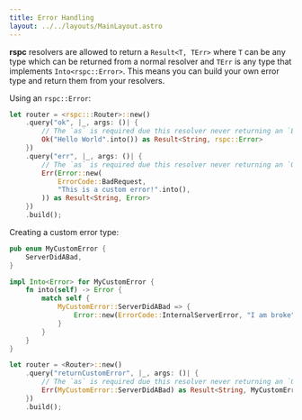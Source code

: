 ```yaml
---
title: Error Handling
layout: ../../layouts/MainLayout.astro
---
```


**rspc** resolvers are allowed to return a `Result<T, TErr>` where `T` can be any type which can be returned from a normal resolver and `TErr` is any type that implements `Into<rspc::Error>`. This means you can build your own error type and return them from your resolvers.

Using an `rspc::Error`:

```rust
let router = <rspc:::Router>::new()
    .query("ok", |_, args: ()| {
        // The `as` is required due this resolver never returning an `Err` variant and hence Rust is unable to infer the return type.
        Ok("Hello World".into()) as Result<String, rspc::Error>
    })
    .query("err", |_, args: ()| {
        // The `as` is required due this resolver never returning an `Ok` variant and hence Rust is unable to infer the return type.
        Err(Error::new(
            ErrorCode::BadRequest,
            "This is a custom error!".into(),
        )) as Result<String, Error>
    })
    .build();
```

Creating a custom error type:

```rust
pub enum MyCustomError {
    ServerDidABad,
}

impl Into<Error> for MyCustomError {
    fn into(self) -> Error {
        match self {
            MyCustomError::ServerDidABad => {
                Error::new(ErrorCode::InternalServerError, "I am broke".into())
            }
        }
    }
}

let router = <Router>::new()
    .query("returnCustomError", |_, args: ()| {
        // The `as` is required due this resolver never returning an `Ok` variant and hence Rust is unable to infer the return type.
        Err(MyCustomError::ServerDidABad) as Result<String, MyCustomError> 
    })
    .build();
```
